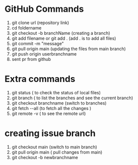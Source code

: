 # GitHub Commands
1. git clone url (repository link)
2. cd foldername
3. git checkout -b branchName (creating a branch)
4. git add filename or git add . (add . is to add all files)
5. git commit -m "message"
6. git pull origin main (updating the files from main branch) 
7. git push origin userbranchname
8. sent pr from github

# Extra commands 
1. git status ( to check the status of local files)
2. git branch ( to list the branches and see the current branch)
3. git checkout branchname (switch to branches)
4. git fetch --all (to fetch all the changes )
5. git remote -v ( to see the remote url)

# creating issue branch 
1. git checkout main (switch to main branch)
2. git pull origin main ( pull changes from main)
3. git checkout -b newbranchname 